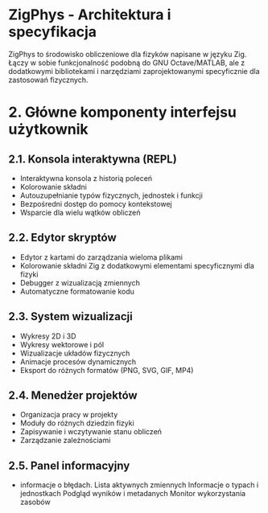 # ZigPhys - Architektura i specyfikacja
ZigPhys to środowisko obliczeniowe dla fizyków napisane w języku Zig. Łączy w sobie funkcjonalność podobną do GNU Octave/MATLAB, ale z dodatkowymi bibliotekami i narzędziami zaprojektowanymi specyficznie dla zastosowań fizycznych.
# 2. Główne komponenty interfejsu użytkownik
## 2.1. Konsola interaktywna (REPL)

- Interaktywna konsola z historią poleceń
- Kolorowanie składni
- Autouzupełnianie typów fizycznych, jednostek i funkcji
- Bezpośredni dostęp do pomocy kontekstowej
- Wsparcie dla wielu wątków obliczeń

## 2.2. Edytor skryptów

- Edytor z kartami do zarządzania wieloma plikami
- Kolorowanie składni Zig z dodatkowymi elementami specyficznymi dla fizyki
- Debugger z wizualizacją zmiennych
- Automatyczne formatowanie kodu

## 2.3. System wizualizacji

- Wykresy 2D i 3D
- Wykresy wektorowe i pól
- Wizualizacje układów fizycznych
- Animacje procesów dynamicznych
- Eksport do różnych formatów (PNG, SVG, GIF, MP4)

## 2.4. Menedżer projektów

- Organizacja pracy w projekty
- Moduły do różnych dziedzin fizyki
- Zapisywanie i wczytywanie stanu obliczeń
- Zarządzanie zależnościami

## 2.5. Panel informacyjny
- informacje o błędach.
Lista aktywnych zmiennych
Informacje o typach i jednostkach
Podgląd wyników i metadanych
Monitor wykorzystania zasobów
